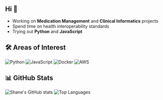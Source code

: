 ## Hi 👋

-  Working on **Medication Management** and **Clinical Informatics** projects
-  Spend time on health interoperability standards
-  Trying out **Python** and **JavaScript**


## 🛠️ Areas of Interest

![Python](https://img.shields.io/badge/PYTHON-3776AB?style=for-the-badge&logo=python&logoColor=white)
![JavaScript](https://img.shields.io/badge/JAVASCRIPT-F7DF1E?style=for-the-badge&logo=javascript&logoColor=black)
![Docker](https://img.shields.io/badge/SNOMED-CT-2496ED?style=for-the-badge&logo=SNOMED-CT&logoColor=white)
![AWS](https://img.shields.io/badge/HL7_FHIR-232F3E?style=for-the-badge&logo=HL7_FHIR-aws&logoColor=white)


## 📊 GitHub Stats

![Shane's GitHub stats](https://github-readme-stats.vercel.app/api?username=snbyrnes&show_icons=true&theme=radical)
![Top Languages](https://github-readme-stats.vercel.app/api/top-langs/?username=snbyrnes&layout=compact&theme=radical)
